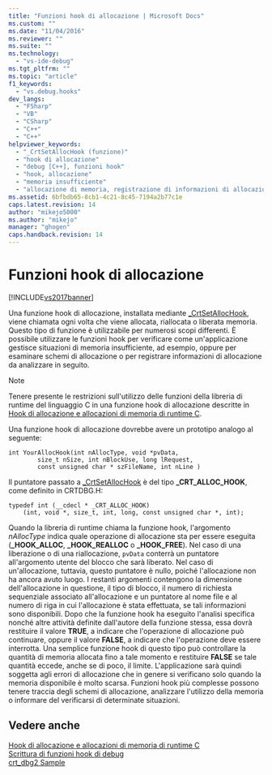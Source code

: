 ```yaml
---
title: "Funzioni hook di allocazione | Microsoft Docs"
ms.custom: ""
ms.date: "11/04/2016"
ms.reviewer: ""
ms.suite: ""
ms.technology: 
  - "vs-ide-debug"
ms.tgt_pltfrm: ""
ms.topic: "article"
f1_keywords: 
  - "vs.debug.hooks"
dev_langs: 
  - "FSharp"
  - "VB"
  - "CSharp"
  - "C++"
  - "C++"
helpviewer_keywords: 
  - "_CrtSetAllocHook (funzione)"
  - "hook di allocazione"
  - "debug [C++], funzioni hook"
  - "hook, allocazione"
  - "memoria insufficiente"
  - "allocazione di memoria, registrazione di informazioni di allocazione"
ms.assetid: 6bfbdb65-8cb1-4c21-8c45-7194a2b77c1e
caps.latest.revision: 14
author: "mikejo5000"
ms.author: "mikejo"
manager: "ghogen"
caps.handback.revision: 14
---
```

# Funzioni hook di allocazione
[!INCLUDE[vs2017banner](../code-quality/includes/vs2017banner.md)]

Una funzione hook di allocazione, installata mediante [\_CrtSetAllocHook](/visual-cpp/c-runtime-library/reference/crtsetallochook), viene chiamata ogni volta che viene allocata, riallocata o liberata memoria.  Questo tipo di funzione è utilizzabile per numerosi scopi differenti.  È possibile utilizzare le funzioni hook per verificare come un'applicazione gestisce situazioni di memoria insufficiente, ad esempio, oppure per esaminare schemi di allocazione o per registrare informazioni di allocazione da analizzare in seguito.  
  
> [!NOTE]
>  Tenere presente le restrizioni sull'utilizzo delle funzioni della libreria di runtime del linguaggio C in una funzione hook di allocazione descritte in [Hook di allocazione e allocazioni di memoria di runtime C](../debugger/allocation-hooks-and-c-run-time-memory-allocations.md).  
  
 Una funzione hook di allocazione dovrebbe avere un prototipo analogo al seguente:  
  
```  
int YourAllocHook(int nAllocType, void *pvData,  
        size_t nSize, int nBlockUse, long lRequest,  
        const unsigned char * szFileName, int nLine )  
```  
  
 Il puntatore passato a [\_CrtSetAllocHook](/visual-cpp/c-runtime-library/reference/crtsetallochook) è del tipo **\_CRT\_ALLOC\_HOOK**, come definito in CRTDBG.H:  
  
```  
typedef int (__cdecl * _CRT_ALLOC_HOOK)  
    (int, void *, size_t, int, long, const unsigned char *, int);  
```  
  
 Quando la libreria di runtime chiama la funzione hook, l'argomento *nAllocType* indica quale operazione di allocazione sta per essere eseguita \(**\_HOOK\_ALLOC**, **\_HOOK\_REALLOC** o **\_HOOK\_FREE**\).  Nel caso di una liberazione o di una riallocazione, `pvData` conterrà un puntatore all'argomento utente del blocco che sarà liberato.  Nel caso di un'allocazione, tuttavia, questo puntatore è nullo, poiché l'allocazione non ha ancora avuto luogo.  I restanti argomenti contengono la dimensione dell'allocazione in questione, il tipo di blocco, il numero di richiesta sequenziale associato all'allocazione e un puntatore al nome file e al numero di riga in cui l'allocazione è stata effettuata, se tali informazioni sono disponibili.  Dopo che la funzione hook ha eseguito l'analisi specifica nonché altre attività definite dall'autore della funzione stessa, essa dovrà restituire il valore **TRUE**, a indicare che l'operazione di allocazione può continuare, oppure il valore **FALSE**, a indicare che l'operazione deve essere interrotta.  Una semplice funzione hook di questo tipo può controllare la quantità di memoria allocata fino a tale momento e restituire **FALSE** se tale quantità eccede, anche se di poco, il limite.  L'applicazione sarà quindi soggetta agli errori di allocazione che in genere si verificano solo quando la memoria disponibile è molto scarsa.  Funzioni hook più complesse possono tenere traccia degli schemi di allocazione, analizzare l'utilizzo della memoria o informare del verificarsi di determinate situazioni.  
  
## Vedere anche  
 [Hook di allocazione e allocazioni di memoria di runtime C](../debugger/allocation-hooks-and-c-run-time-memory-allocations.md)   
 [Scrittura di funzioni hook di debug](../debugger/debug-hook-function-writing.md)   
 [crt\_dbg2 Sample](http://msdn.microsoft.com/it-it/21e1346a-6a17-4f57-b275-c76813089167)
